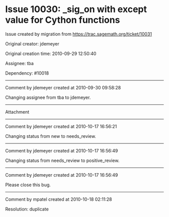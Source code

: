# Issue 10030: _sig_on with except value for Cython functions

Issue created by migration from https://trac.sagemath.org/ticket/10031

Original creator: jdemeyer

Original creation time: 2010-09-29 12:50:40

Assignee: tba

Dependency: #10018


---

Comment by jdemeyer created at 2010-09-30 09:58:28

Changing assignee from tba to jdemeyer.


---

Attachment


---

Comment by jdemeyer created at 2010-10-17 16:56:21

Changing status from new to needs_review.


---

Comment by jdemeyer created at 2010-10-17 16:56:49

Changing status from needs_review to positive_review.


---

Comment by jdemeyer created at 2010-10-17 16:56:49

Please close this bug.


---

Comment by mpatel created at 2010-10-18 02:11:28

Resolution: duplicate
